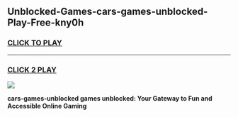 
## Unblocked-Games-cars-games-unblocked-Play-Free-kny0h
<h3>
<a href="https://premium76.site?title=cars-games-unblocked&ref=15A">CLICK TO PLAY</a></h3>
<hr>

<h3>
<a href="https://premium76.site?title=cars-games-unblocked&ref=15A">CLICK 2 PLAY</a>
  
</h3>

<a href="https://premium76.site?title=cars-games-unblocked&ref=15A"><img src="https://clearcache.store/games.png"></a>


**cars-games-unblocked games unblocked: Your Gateway to Fun and Accessible Online Gaming**
